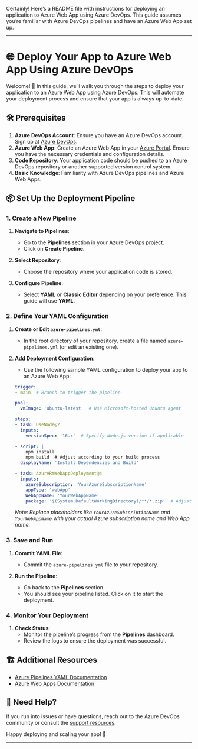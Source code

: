 Certainly! Here’s a README file with instructions for deploying an application to Azure Web App using Azure DevOps. This guide assumes you’re familiar with Azure DevOps pipelines and have an Azure Web App set up.

---

# 🌐 Deploy Your App to Azure Web App Using Azure DevOps

Welcome! 🎉 In this guide, we’ll walk you through the steps to deploy your application to an Azure Web App using Azure DevOps. This will automate your deployment process and ensure that your app is always up-to-date.

## 🛠️ Prerequisites

1. **Azure DevOps Account**: Ensure you have an Azure DevOps account. Sign up at [Azure DevOps](https://dev.azure.com/).
2. **Azure Web App**: Create an Azure Web App in your [Azure Portal](https://portal.azure.com/). Ensure you have the necessary credentials and configuration details.
3. **Code Repository**: Your application code should be pushed to an Azure DevOps repository or another supported version control system.
4. **Basic Knowledge**: Familiarity with Azure DevOps pipelines and Azure Web Apps.

## 📦 Set Up the Deployment Pipeline

### 1. Create a New Pipeline

1. **Navigate to Pipelines**:
   - Go to the **Pipelines** section in your Azure DevOps project.
   - Click on **Create Pipeline**.

2. **Select Repository**:
   - Choose the repository where your application code is stored.

3. **Configure Pipeline**:
   - Select **YAML** or **Classic Editor** depending on your preference. This guide will use **YAML**.

### 2. Define Your YAML Configuration

1. **Create or Edit `azure-pipelines.yml`**:
   - In the root directory of your repository, create a file named `azure-pipelines.yml` (or edit an existing one).

2. **Add Deployment Configuration**:
   - Use the following sample YAML configuration to deploy your app to an Azure Web App:

   ```yaml
   trigger:
   - main  # Branch to trigger the pipeline

   pool:
     vmImage: 'ubuntu-latest'  # Use Microsoft-hosted Ubuntu agent

   steps:
   - task: UseNode@2
     inputs:
       versionSpec: '16.x'  # Specify Node.js version if applicable

   - script: |
       npm install
       npm build  # Adjust according to your build process
     displayName: 'Install Dependencies and Build'

   - task: AzureRmWebAppDeployment@4
     inputs:
       azureSubscription: 'YourAzureSubscriptionName'
       appType: 'webApp'
       WebAppName: 'YourWebAppName'
       package: '$(System.DefaultWorkingDirectory)/**/*.zip'  # Adjust the path to your build artifact
   ```

   *Note: Replace placeholders like `YourAzureSubscriptionName` and `YourWebAppName` with your actual Azure subscription name and Web App name.*

### 3. Save and Run

1. **Commit YAML File**:
   - Commit the `azure-pipelines.yml` file to your repository.

2. **Run the Pipeline**:
   - Go back to the **Pipelines** section.
   - You should see your pipeline listed. Click on it to start the deployment.

### 4. Monitor Your Deployment

1. **Check Status**:
   - Monitor the pipeline’s progress from the **Pipelines** dashboard.
   - Review the logs to ensure the deployment was successful.

## 🏗️ Additional Resources

- [Azure Pipelines YAML Documentation](https://docs.microsoft.com/en-us/azure/devops/pipelines/yaml-schema?view=azure-devops)
- [Azure Web Apps Documentation](https://docs.microsoft.com/en-us/azure/app-service/)

## 🤝 Need Help?

If you run into issues or have questions, reach out to the Azure DevOps community or consult the [support resources](https://docs.microsoft.com/en-us/azure/devops/support/).

Happy deploying and scaling your app! 🚀

---

